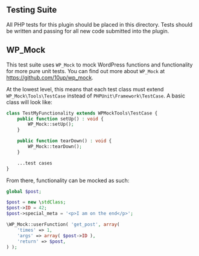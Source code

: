 ## Testing Suite

All PHP tests for this plugin should be placed in this directory. Tests should be written and passing for all new code submitted into the plugin.

## WP_Mock

This test suite uses `WP_Mock` to mock WordPress functions and functionality for more pure unit tests. You can find out more about `WP_Mock` at https://github.com/10up/wp_mock.

At the lowest level, this means that each test class must extend `WP_Mock\Tools\TestCase` instead of `PHPUnit\Framework\TestCase`. A basic class will look like:

```php
class TestMyFunctionality extends WPMockTools\TestCase {
    public function setUp() : void {
        WP_Mock::setUp();
    }

    public function tearDown() : void {
        WP_Mock::tearDown();
    }

    ...test cases
}
```

From there, functionality can be mocked as such:

```php
global $post;

$post = new \stdClass;
$post->ID = 42;
$post->special_meta = '<p>I am on the end</p>';

\WP_Mock::userFunction( 'get_post', array(
    'times' => 1,
    'args' => array( $post->ID ),
    'return' => $post,
) );
```
